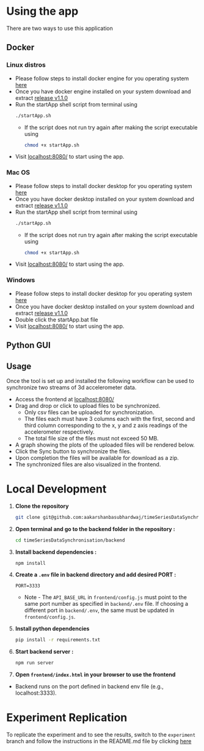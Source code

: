 # Using the app

There are two ways to use this application

## Docker

### Linux distros

- Please follow steps to install docker engine for you operating system [here](https://docs.docker.com/engine/install/)
- Once you have docker engine installed on your system download and extract [release v1.1.0](https://github.com/aakarshanbasubhardwaj/timeSeriesDataSynchronisation/releases/download/v1.0.0/v1.0.0.zip)
- Run the startApp shell script from terminal using
   ```bash
   ./startApp.sh
   ```
   - If the script does not run try again after making the script executable using 
      ```bash
      chmod +x startApp.sh
      ```
- Visit [localhost:8080/](localhost:8080/) to start using the app.

### Mac OS

- Please follow steps to install docker desktop for you operating system [here](https://www.docker.com/get-started/)
- Once you have docker desktop installed on your system download and extract [release v1.1.0](https://github.com/aakarshanbasubhardwaj/timeSeriesDataSynchronisation/releases/download/v1.0.0/v1.0.0.zip)
- Run the startApp shell script from terminal using
   ```bash
   ./startApp.sh
   ```
   - If the script does not run try again after making the script executable using 
      ```bash
      chmod +x startApp.sh
      ```
- Visit [localhost:8080/](localhost:8080/) to start using the app.

### Windows

- Please follow steps to install docker desktop for you operating system [here](https://www.docker.com/get-started/)
- Once you have docker desktop installed on your system download and extract [release v1.1.0](https://github.com/aakarshanbasubhardwaj/timeSeriesDataSynchronisation/releases/download/v1.0.0/v1.0.0.zip)
- Double click the startApp.bat file 
- Visit [localhost:8080/](localhost:8080/) to start using the app.

## Python GUI

## Usage

Once the tool is set up and installed the following workflow can be used to synchronize two streams of 3d accelerometer data.

- Access the frontend at [localhost:8080/](localhost:8080/)
- Drag and drop or click to upload files to be synchronized.
   - Only csv files can be uploaded for synchronization.
   - The files each must have 3 columns each with the first, second and third column corresponding to the x, y and z axis readings of the accelerometer respectively.
   - The total file size of the files must not exceed 50 MB.
- A graph showing the plots of the uploaded files will be rendered below.
- Click the Sync button to synchronize the files.
- Upon completion the files will be available for download as a zip.
- The synchronized files are also visualized in the frontend.

# Local Development

1. **Clone the repository**
   ```bash
   git clone git@github.com:aakarshanbasubhardwaj/timeSeriesDataSynchronisation.git
   ```

2. **Open terminal and go to the backend folder in the repository :**
   
   ```bash
   cd timeSeriesDataSynchronisation/backend
   ```

3. **Install backend dependencies :**

   ```bash
   npm install
   ```

4. **Create a `.env` file in backend directory and add desired PORT :**

   ```
   PORT=3333
   ```
   - Note - The `API_BASE_URL` in `frontend/config.js` must point to the same port number as specified in `backend/.env` file. If choosing a different port in `backend/.env`, the same must be updated in `frontend/config.js`.

5. **Install python dependencies**

   ```bash
   pip install -r requirements.txt
   ```

6. **Start backend server :**

   ```bash
   npm run server
   ```

7. **Open `frontend/index.html` in your browser to use the frontend**

- Backend runs on the port defined in backend env file (e.g., localhost:3333).

# Experiment Replication

To replicate the experiment and to see the results, switch to the ```experiment``` branch and follow the instructions in the README.md file by clicking [here](https://github.com/aakarshanbasubhardwaj/timeSeriesDataSynchronisation/tree/experiment)